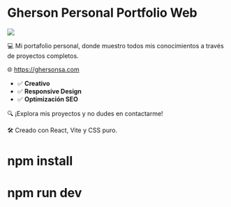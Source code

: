 # Gherson Personal Portfolio Web

<img src="https://ghersonsa.com/assets/og-HNaHvWiX.webp">

💻 Mi portafolio personal, donde muestro todos mis conocimientos a través de proyectos completos.

🌐​ https://ghersonsa.com

- ✅​​ **Creativo**
- ✅​ **Responsive Design**
- ✅ **Optimización SEO**

🔍 ¡Explora mis proyectos y no dudes en contactarme!

🛠️ Creado con React, Vite y CSS puro.

# npm install
# npm run dev
